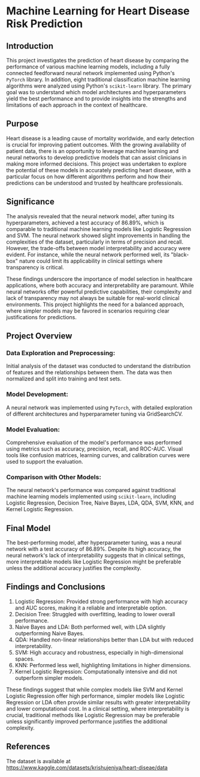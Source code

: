 # Machine Learning for Heart Disease Risk Prediction

## Introduction
This project investigates the prediction of heart disease by comparing the performance of various machine learning models, including a fully connected feedforward neural network implemented using Python's `PyTorch` library. In addition, eight traditional classification machine learning algorithms were analyzed using Python's `scikit-learn` library. The primary goal was to understand which model architectures and hyperparameters yield the best performance and to provide insights into the strengths and limitations of each approach in the context of healthcare.

## Purpose
Heart disease is a leading cause of mortality worldwide, and early detection is crucial for improving patient outcomes. With the growing availability of patient data, there is an opportunity to leverage machine learning and neural networks to develop predictive models that can assist clinicians in making more informed decisions. This project was undertaken to explore the potential of these models in accurately predicting heart disease, with a particular focus on how different algorithms perform and how their predictions can be understood and trusted by healthcare professionals.

## Significance
The analysis revealed that the neural network model, after tuning its hyperparameters, achieved a test accuracy of 86.89%, which is comparable to traditional machine learning models like Logistic Regression and SVM. The neural network showed slight improvements in handling the complexities of the dataset, particularly in terms of precision and recall. However, the trade-offs between model interpretability and accuracy were evident. For instance, while the neural network performed well, its "black-box" nature could limit its applicability in clinical settings where transparency is critical.

These findings underscore the importance of model selection in healthcare applications, where both accuracy and interpretability are paramount. While neural networks offer powerful predictive capabilities, their complexity and lack of transparency may not always be suitable for real-world clinical environments. This project highlights the need for a balanced approach, where simpler models may be favored in scenarios requiring clear justifications for predictions.

## Project Overview
### Data Exploration and Preprocessing:
Initial analysis of the dataset was conducted to understand the distribution of features and the relationships between them. The data was then normalized and split into training and test sets.

### Model Development:
A neural network was implemented using `PyTorch`, with detailed exploration of different architectures and hyperparameter tuning via GridSearchCV.

### Model Evaluation:
Comprehensive evaluation of the model's performance was performed using metrics such as accuracy, precision, recall, and ROC-AUC. Visual tools like confusion matrices, learning curves, and calibration curves were used to support the evaluation.

### Comparison with Other Models:
The neural network's performance was compared against traditional machine learning models implemented using `scikit-learn`, including Logistic Regression, Decision Tree, Naive Bayes, LDA, QDA, SVM, KNN, and Kernel Logistic Regression.

## Final Model
The best-performing model, after hyperparameter tuning, was a neural network with a test accuracy of 86.89%. Despite its high accuracy, the neural network's lack of interpretability suggests that in clinical settings, more interpretable models like Logistic Regression might be preferable unless the additional accuracy justifies the complexity.

## Findings and Conclusions
1. Logistic Regression: Provided strong performance with high accuracy and AUC scores, making it a reliable and interpretable option.
2. Decision Tree: Struggled with overfitting, leading to lower overall performance.
3. Naive Bayes and LDA: Both performed well, with LDA slightly outperforming Naive Bayes.
4. QDA: Handled non-linear relationships better than LDA but with reduced interpretability.
5. SVM: High accuracy and robustness, especially in high-dimensional spaces.
6. KNN: Performed less well, highlighting limitations in higher dimensions.
7. Kernel Logistic Regression: Computationally intensive and did not outperform simpler models.

These findings suggest that while complex models like SVM and Kernel Logistic Regression offer high performance, simpler models like Logistic Regression or LDA often provide similar results with greater interpretability and lower computational cost. In a clinical setting, where interpretability is crucial, traditional methods like Logistic Regression may be preferable unless significantly improved performance justifies the additional complexity.

## References
The dataset is available at https://www.kaggle.com/datasets/krishujeniya/heart-diseae/data





